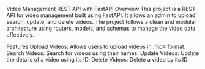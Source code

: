 Video Management REST API with FastAPI
Overview
This project is a REST API for video management built using FastAPI. It allows an admin to upload, search, update, and delete videos. 
The project follows a clean and modular architecture using routers, models, and schemas to manage the video data effectively.

Features
Upload Videos: Allows users to upload videos in .mp4 format.
Search Videos: Search for videos using their names.
Update Videos: Update the details of a video using its ID.
Delete Videos: Delete a video by its ID.
